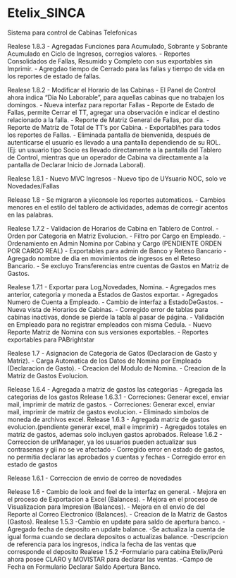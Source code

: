 Etelix_SINCA
============

Sistema para control de Cabinas Telefonicas

Realese 1.8.3
    - Agregadas Funciones para Acumulado, Sobrante y Sobrante Acumulado en Ciclo de Ingresos, corregios valores.
    - Reportes Consolidados de Fallas, Resumido y Completo con sus exportables sin Imprimir.
    - Agregdao tiempo de Cerrado para las fallas y tiempo de vida en los reportes de estado de fallas.

Realese 1.8.2
    - Modificar el Horario de las Cabinas
    - El Panel de Control ahora indica “Dia No Laborable”, para aquellas cabinas que no trabajen los domingos.
    - Nueva interfaz para reportar Fallas
    - Reporte de Estado de Fallas, permite Cerrar el TT, agregar una observación e indicar el destino relacionado a la falla. 
    - Reporte de Matriz General de Fallas, por dia.
    - Reporte de Matriz de Total de TT’s por Cabina.
    - Exportablñes para todos los reportes de Fallas.
    - Eliminada pantalla de bienvenida, después de autenticarse el usuario es llevado a una pantalla dependiendo de su ROL. (Ej: un usuario tipo Socio es llevado directamente a la pantalla del Tablero de Control, mientras que un operador de Cabina va directamente a la pantalla de Declarar Inicio de Jornada Laboral).

Realese 1.8.1
    - Nuevo MVC Ingresos
    - Nuevo tipo de UYsuario NOC, solo ve Novedades/Fallas

Release 1.8
    - Se migraron a yiiconsole los reportes automaticos.
    - Cambios menores en el estilo del tablero de actividades, ademas de corregir acentos en las palabras.

Realese 1.7.2
    - Validacion de Horarios de Cabina en Tablero de Control.
    - Orden por Categoria en Matriz Evolucion.
    - Filtro por Cargo en Empleado.
    - Ordenamiento en Admin Nomina por Cabina y Cargo (PENDIENTE ORDEN POR CARGO REAL)
    - Exportables para admin de Banco y Reteso Bancario
    - Agregado nombre de dia en movimientos de ingresos en el Reteso Bancario.
    - Se excluyo Transferencias entre cuentas de Gastos en Matriz de Gastos.


Realese 1.7.1
    - Exportar para Log,Novedades, Nomina.
    - Agregados mes anterior, categoria y moneda a Estados de Gastos exportar.
    - Agregados Numero de Cuenta a Empleado.
    - Cambio de interfaz a EstadoDeGastos.
    - Nueva vista de Horarios de Cabinas.
    - Corregido error de tablas para cabinas inactivas, donde se pierde la tabla al pasar de página.
    - Validación en Empleado para no registrar empleados con misma Cedula.
    - Nuevo Reporte Matriz de Nomina con sus versiones exportables.
    - Reportes exportables para PABrightstar 


Realese 1.7
    - Asignacion de Categoria de Gatos (Declaracion de Gasto y Matriz).
    - Carga Automatica de los Datos de Nomina por Empleado (Declaracion de Gasto).
    - Creacion del Modulo de Nomina.
    - Creacion de la Matriz de Gastos Evolucion.

Release 1.6.4
    - Agregada a matriz de gastos las categorias
    - Agregada las categorias de los gastos
Release 1.6.3.1
    - Correciones: Generar excel, enviar mail, imprimir de matriz de gastos.
    - Correciones: Generar excel, enviar mail, imprimir de matriz de gastos evolucion.
    - Eliminado simbolos de moneda de archivos excel.
Release 1.6.3
    - Agregada matriz de gastos evolucion.(pendiente generar excel, mail e imprimir)
    - Agregados totales en matriz de gastos, ademas solo incluyen gastos aprobados.
Release 1.6.2
    - Correccion de urlManager, ya los usuarios pueden actualizar sus contrasenas y gii no se ve afectado
    - Corregido error en estado de gastos, no permitia declarar las aprobados y cuentas y fechas
    - Corregido error en estado de gastos

Release 1.6.1
    - Correccion de envio de correo de novedades

Release 1.6
    - Cambio de look and feel de la interfaz en general.
    - Mejora en el proceso de Exportacion a Excel (Balances).
    - Mejora en el proceso de Visualizacion para Impresion (Balances).
    - Mejora en el envio de del Reporte al Correo Electronico (Balances).
    - Creacion de la Matriz de Gastos (Gastos). 
Realese 1.5.3
    -Cambio en update para saldo de apertura banco.
    -Agregado fecha de deposito en update balance.
    -Se actualiza la cuenta de igual forma cuando se declara depositos o actualizas balance.
    -Descripcion de referencia para los ingresos, indica la fecha de las ventas que corresponde el deposito
Realese 1.5.2
    -Formulario para cabina Etelix/Perú ahora posee CLARO y MOVISTAR para declarar las ventas.
    -Campo de Fecha en Formulario Declarar Saldo Apertura Banco.

